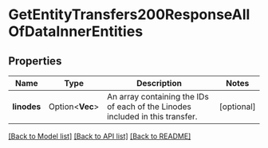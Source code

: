 # GetEntityTransfers200ResponseAllOfDataInnerEntities

## Properties

Name | Type | Description | Notes
------------ | ------------- | ------------- | -------------
**linodes** | Option<**Vec<i32>**> | An array containing the IDs of each of the Linodes included in this transfer. | [optional]

[[Back to Model list]](../README.md#documentation-for-models) [[Back to API list]](../README.md#documentation-for-api-endpoints) [[Back to README]](../README.md)


